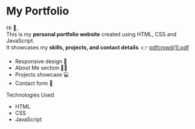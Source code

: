 # My Portfolio

Hi 👋,  
This is my **personal portfolio website** created using HTML, CSS and JavaScript.  
It showcases my **skills, projects, and contact details**.
👉 [pdfcrowd(1).pdf](https://bhavana.github.io/my-portfolio/)

- Responsive design 📱
- About Me section 🙋‍♀️
- Projects showcase 💻
- Contact form 📧

Technologies Used
- HTML
- CSS
- JavaScript
